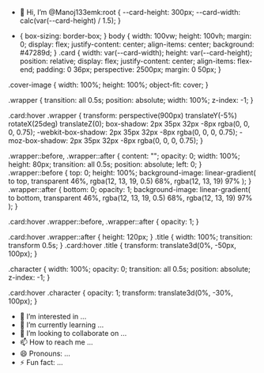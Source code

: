 - 👋 Hi, I’m @Manoj133emk:root {
  --card-height: 300px;
  --card-width: calc(var(--card-height) / 1.5);
}
* {
  box-sizing: border-box;
}
body {
  width: 100vw;
  height: 100vh;
  margin: 0;
  display: flex;
  justify-content: center;
  align-items: center;
  background: #47289d;
}
.card {
  width: var(--card-width);
  height: var(--card-height);
  position: relative;
  display: flex;
  justify-content: center;
  align-items: flex-end;
  padding: 0 36px;
  perspective: 2500px;
  margin: 0 50px;
}

.cover-image {
  width: 100%;
  height: 100%;
  object-fit: cover;
}

.wrapper {
  transition: all 0.5s;
  position: absolute;
  width: 100%;
  z-index: -1;
}

.card:hover .wrapper {
  transform: perspective(900px) translateY(-5%) rotateX(25deg) translateZ(0);
  box-shadow: 2px 35px 32px -8px rgba(0, 0, 0, 0.75);
  -webkit-box-shadow: 2px 35px 32px -8px rgba(0, 0, 0, 0.75);
  -moz-box-shadow: 2px 35px 32px -8px rgba(0, 0, 0, 0.75);
}

.wrapper::before,
.wrapper::after {
  content: "";
  opacity: 0;
  width: 100%;
  height: 80px;
  transition: all 0.5s;
  position: absolute;
  left: 0;
}
.wrapper::before {
  top: 0;
  height: 100%;
  background-image: linear-gradient(
    to top,
    transparent 46%,
    rgba(12, 13, 19, 0.5) 68%,
    rgba(12, 13, 19) 97%
  );
}
.wrapper::after {
  bottom: 0;
  opacity: 1;
  background-image: linear-gradient(
    to bottom,
    transparent 46%,
    rgba(12, 13, 19, 0.5) 68%,
    rgba(12, 13, 19) 97%
  );
}

.card:hover .wrapper::before,
.wrapper::after {
  opacity: 1;
}

.card:hover .wrapper::after {
  height: 120px;
}
.title {
  width: 100%;
  transition: transform 0.5s;
}
.card:hover .title {
  transform: translate3d(0%, -50px, 100px);
}

.character {
  width: 100%;
  opacity: 0;
  transition: all 0.5s;
  position: absolute;
  z-index: -1;
}

.card:hover .character {
  opacity: 1;
  transform: translate3d(0%, -30%, 100px);
}
- 👀 I’m interested in ...
- 🌱 I’m currently learning ...
- 💞️ I’m looking to collaborate on ...
- 📫 How to reach me ...
- 😄 Pronouns: ...
- ⚡ Fun fact: ...

<!---
Manoj133emk/Manoj133emk is a ✨ special ✨ repository because its `README.md` (this file) appears on your GitHub profile.
You can click the Preview link to take a look at your changes.
--->
